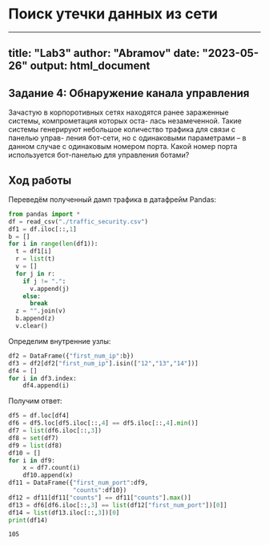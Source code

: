 # Поиск утечки данных из сети
---
title: "Lab3"
author: "Abramov"
date: "2023-05-26"
output: html_document
---

## Задание 4: Обнаружение канала управления

Зачастую в корпоротивных сетях находятся ранее зараженные системы,
компрометация которых оста- лась незамеченной. Такие системы генерируют
небольшое количество трафика для связи с панелью управ- ления бот-сети,
но с одинаковыми параметрами – в данном случае с одинаковым номером
порта. Какой номер порта используется бот-панелью для управления ботами?

## Ход работы

Переведём полученный дамп трафика в датафрейм Pandas:

``` python
from pandas import *
df = read_csv("./traffic_security.csv")
df1 = df.iloc[::,1]
b = []
for i in range(len(df1)):
  t = df1[i]
  r = list(t)
  v = []
  for j in r:
    if j != ".":
      v.append(j)
    else:
      break
  z = "".join(v)
  b.append(z)
  v.clear()
```

Определим внутренние узлы:

``` python
df2 = DataFrame({"first_num_ip":b})
df3 = df2[df2["first_num_ip"].isin(["12","13","14"])]
df4 = []
for i in df3.index:
    df4.append(i)
```

Получим ответ:

``` python
df5 = df.loc[df4]
df6 = df5.loc[df5.iloc[::,4] == df5.iloc[::,4].min()]
df7 = list(df6.iloc[::,3])
df8 = set(df7)
df9 = list(df8)
df10 = []
for i in df9:
    x = df7.count(i)
    df10.append(x)
df11 = DataFrame({"first_num_port":df9,
                  "counts":df10})
df12 = df11[df11["counts"] == df11["counts"].max()]
df13 = df6[df6.iloc[::,3] == list(df12["first_num_port"])[0]]
df14 = list(df13.iloc[::,3])[0]
print(df14)
```

    105